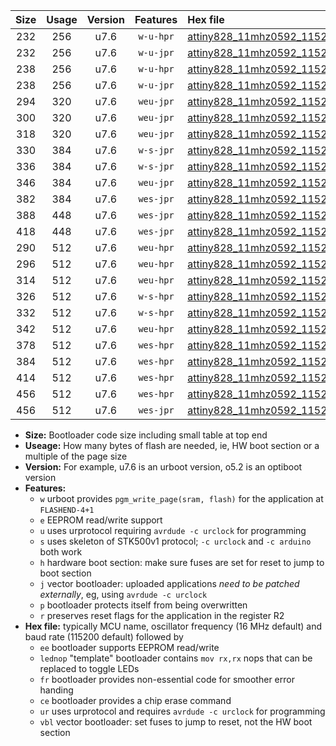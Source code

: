 |Size|Usage|Version|Features|Hex file|
|:-:|:-:|:-:|:-:|:--|
|232|256|u7.6|`w-u-hpr`|[attiny828_11mhz0592_115200bps_ur.hex](https://raw.githubusercontent.com/stefanrueger/urboot/main//attiny828_11mhz0592_115200bps_ur.hex)|
|232|256|u7.6|`w-u-jpr`|[attiny828_11mhz0592_115200bps_ur_vbl.hex](https://raw.githubusercontent.com/stefanrueger/urboot/main//attiny828_11mhz0592_115200bps_ur_vbl.hex)|
|238|256|u7.6|`w-u-hpr`|[attiny828_11mhz0592_115200bps_lednop_ur.hex](https://raw.githubusercontent.com/stefanrueger/urboot/main//attiny828_11mhz0592_115200bps_lednop_ur.hex)|
|238|256|u7.6|`w-u-jpr`|[attiny828_11mhz0592_115200bps_lednop_ur_vbl.hex](https://raw.githubusercontent.com/stefanrueger/urboot/main//attiny828_11mhz0592_115200bps_lednop_ur_vbl.hex)|
|294|320|u7.6|`weu-jpr`|[attiny828_11mhz0592_115200bps_ee_ur_vbl.hex](https://raw.githubusercontent.com/stefanrueger/urboot/main//attiny828_11mhz0592_115200bps_ee_ur_vbl.hex)|
|300|320|u7.6|`weu-jpr`|[attiny828_11mhz0592_115200bps_ee_lednop_ur_vbl.hex](https://raw.githubusercontent.com/stefanrueger/urboot/main//attiny828_11mhz0592_115200bps_ee_lednop_ur_vbl.hex)|
|318|320|u7.6|`weu-jpr`|[attiny828_11mhz0592_115200bps_ee_lednop_fr_ur_vbl.hex](https://raw.githubusercontent.com/stefanrueger/urboot/main//attiny828_11mhz0592_115200bps_ee_lednop_fr_ur_vbl.hex)|
|330|384|u7.6|`w-s-jpr`|[attiny828_11mhz0592_115200bps_vbl.hex](https://raw.githubusercontent.com/stefanrueger/urboot/main//attiny828_11mhz0592_115200bps_vbl.hex)|
|336|384|u7.6|`w-s-jpr`|[attiny828_11mhz0592_115200bps_lednop_vbl.hex](https://raw.githubusercontent.com/stefanrueger/urboot/main//attiny828_11mhz0592_115200bps_lednop_vbl.hex)|
|346|384|u7.6|`weu-jpr`|[attiny828_11mhz0592_115200bps_ee_lednop_fr_ce_ur_vbl.hex](https://raw.githubusercontent.com/stefanrueger/urboot/main//attiny828_11mhz0592_115200bps_ee_lednop_fr_ce_ur_vbl.hex)|
|382|384|u7.6|`wes-jpr`|[attiny828_11mhz0592_115200bps_ee_vbl.hex](https://raw.githubusercontent.com/stefanrueger/urboot/main//attiny828_11mhz0592_115200bps_ee_vbl.hex)|
|388|448|u7.6|`wes-jpr`|[attiny828_11mhz0592_115200bps_ee_lednop_vbl.hex](https://raw.githubusercontent.com/stefanrueger/urboot/main//attiny828_11mhz0592_115200bps_ee_lednop_vbl.hex)|
|418|448|u7.6|`wes-jpr`|[attiny828_11mhz0592_115200bps_ee_lednop_fr_vbl.hex](https://raw.githubusercontent.com/stefanrueger/urboot/main//attiny828_11mhz0592_115200bps_ee_lednop_fr_vbl.hex)|
|290|512|u7.6|`weu-hpr`|[attiny828_11mhz0592_115200bps_ee_ur.hex](https://raw.githubusercontent.com/stefanrueger/urboot/main//attiny828_11mhz0592_115200bps_ee_ur.hex)|
|296|512|u7.6|`weu-hpr`|[attiny828_11mhz0592_115200bps_ee_lednop_ur.hex](https://raw.githubusercontent.com/stefanrueger/urboot/main//attiny828_11mhz0592_115200bps_ee_lednop_ur.hex)|
|314|512|u7.6|`weu-hpr`|[attiny828_11mhz0592_115200bps_ee_lednop_fr_ur.hex](https://raw.githubusercontent.com/stefanrueger/urboot/main//attiny828_11mhz0592_115200bps_ee_lednop_fr_ur.hex)|
|326|512|u7.6|`w-s-hpr`|[attiny828_11mhz0592_115200bps.hex](https://raw.githubusercontent.com/stefanrueger/urboot/main//attiny828_11mhz0592_115200bps.hex)|
|332|512|u7.6|`w-s-hpr`|[attiny828_11mhz0592_115200bps_lednop.hex](https://raw.githubusercontent.com/stefanrueger/urboot/main//attiny828_11mhz0592_115200bps_lednop.hex)|
|342|512|u7.6|`weu-hpr`|[attiny828_11mhz0592_115200bps_ee_lednop_fr_ce_ur.hex](https://raw.githubusercontent.com/stefanrueger/urboot/main//attiny828_11mhz0592_115200bps_ee_lednop_fr_ce_ur.hex)|
|378|512|u7.6|`wes-hpr`|[attiny828_11mhz0592_115200bps_ee.hex](https://raw.githubusercontent.com/stefanrueger/urboot/main//attiny828_11mhz0592_115200bps_ee.hex)|
|384|512|u7.6|`wes-hpr`|[attiny828_11mhz0592_115200bps_ee_lednop.hex](https://raw.githubusercontent.com/stefanrueger/urboot/main//attiny828_11mhz0592_115200bps_ee_lednop.hex)|
|414|512|u7.6|`wes-hpr`|[attiny828_11mhz0592_115200bps_ee_lednop_fr.hex](https://raw.githubusercontent.com/stefanrueger/urboot/main//attiny828_11mhz0592_115200bps_ee_lednop_fr.hex)|
|456|512|u7.6|`wes-hpr`|[attiny828_11mhz0592_115200bps_ee_lednop_fr_ce.hex](https://raw.githubusercontent.com/stefanrueger/urboot/main//attiny828_11mhz0592_115200bps_ee_lednop_fr_ce.hex)|
|456|512|u7.6|`wes-jpr`|[attiny828_11mhz0592_115200bps_ee_lednop_fr_ce_vbl.hex](https://raw.githubusercontent.com/stefanrueger/urboot/main//attiny828_11mhz0592_115200bps_ee_lednop_fr_ce_vbl.hex)|

- **Size:** Bootloader code size including small table at top end
- **Useage:** How many bytes of flash are needed, ie, HW boot section or a multiple of the page size
- **Version:** For example, u7.6 is an urboot version, o5.2 is an optiboot version
- **Features:**
  + `w` urboot provides `pgm_write_page(sram, flash)` for the application at `FLASHEND-4+1`
  + `e` EEPROM read/write support
  + `u` uses urprotocol requiring `avrdude -c urclock` for programming
  + `s` uses skeleton of STK500v1 protocol; `-c urclock` and `-c arduino` both work
  + `h` hardware boot section: make sure fuses are set for reset to jump to boot section
  + `j` vector bootloader: uploaded applications *need to be patched externally*, eg, using `avrdude -c urclock`
  + `p` bootloader protects itself from being overwritten
  + `r` preserves reset flags for the application in the register R2
- **Hex file:** typically MCU name, oscillator frequency (16 MHz default) and baud rate (115200 default) followed by
  + `ee` bootloader supports EEPROM read/write
  + `lednop` "template" bootloader contains `mov rx,rx` nops that can be replaced to toggle LEDs
  + `fr` bootloader provides non-essential code for smoother error handing
  + `ce` bootloader provides a chip erase command
  + `ur` uses urprotocol and requires `avrdude -c urclock` for programming
  + `vbl` vector bootloader: set fuses to jump to reset, not the HW boot section
